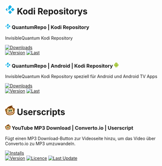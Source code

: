 # <a href="https://github.com/search?q=user%3AInvisibleQuantum+kodi"><img src="icons/kodi.svg" width="32"/></a> Kodi Repositorys

### <a href="../../../repository.quantumrepo"><img src="icons/kodi.svg" width="18"/></a> QuantumRepo | Kodi Repository
InvisibleQuantum Kodi Repository

[![Downloads](https://img.shields.io/github/downloads/invisiblequantum/repository.quantumrepo/total?color=important&label=Downloads&style=flat-square)](../../../repository.quantumrepo/releases/latest)<br>
[![Version](https://img.shields.io/github/v/release/InvisibleQuantum/repository.quantumrepo?color=blue&label=Version&style=flat-square)](#)
[![Last](https://img.shields.io/github/release-date/InvisibleQuantum/repository.quantumrepo?color=blue&label=Letztes%20Update&style=flat-square)](#)<br>



### <a href="../../../repository.quantumrepo.android"><img src="icons/kodi.svg" width="18"/></a> QuantumRepo | Android | Kodi Repository <a href="../../../repository.quantumrepo.android"><img src="icons/android.svg" width="15"/></a>
InvisibleQuantum Kodi Repository speziell für Android und Android TV Apps

[![Downloads](https://img.shields.io/github/downloads/invisiblequantum/repository.quantumrepo.android/total?color=important&label=Downloads&style=flat-square)](../../../repository.quantumrepo.android/releases/latest)<br>
[![Version](https://img.shields.io/github/v/release/InvisibleQuantum/repository.quantumrepo.android?color=blue&label=Version&style=flat-square)](#)
[![Last](https://img.shields.io/github/release-date/InvisibleQuantum/repository.quantumrepo.android?color=blue&label=Letztes%20Update&style=flat-square)](#)<br>

# <a href="https://github.com/search?q=user%3AInvisibleQuantum+userscript"><img src="icons/greasemonkey.svg" width="32"/></a> Userscripts

### <a href="../../../YouTube-MP3-Download-Button-Converto.io-Userscript"><img src="icons/greasemonkey.svg" width="18"/></a> YouTube MP3 Download | Converto.io | Userscript
Fügt einen MP3 Download-Button zur Videoseite hinzu, um das Video über Converto.io zu MP3 umzuwandeln.

[![Installs](https://img.shields.io/badge/dynamic/json?style=flat-square&color=important&label=Installs&query=total_installs&url=https://greasyfork.org/scripts/30633-youtube-mp3-download-converto-io-edge-firefox-chrome-safari-opera.json&cacheSeconds=5)](https://greasyfork.org/scripts/30633)<br>
[![Version](https://img.shields.io/badge/dynamic/json?style=flat-square&color=informational&label=Version&query=version&url=https://greasyfork.org/scripts/30633-youtube-mp3-download-converto-io-edge-firefox-chrome-safari-opera.json&cacheSeconds=5)](#)
[![Licence](https://img.shields.io/badge/dynamic/json?style=flat-square&color=informational&label=Licence&query=license&url=https://greasyfork.org/scripts/30633-youtube-mp3-download-converto-io-edge-firefox-chrome-safari-opera.json&cacheSeconds=5)](#)
[![Last Update](https://img.shields.io/badge/dynamic/json?style=flat-square&color=informational&label=Last%20Update&query=code_updated_at&url=https://greasyfork.org/scripts/30633-youtube-mp3-download-converto-io-edge-firefox-chrome-safari-opera.json&cacheSeconds=5)](#)
